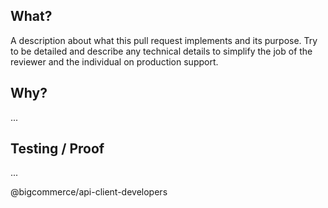 ## What?
A description about what this pull request implements and its purpose. Try to be detailed and describe any technical details to simplify the job of the reviewer and the individual on production support.

## Why?
...

## Testing / Proof
...

@bigcommerce/api-client-developers
